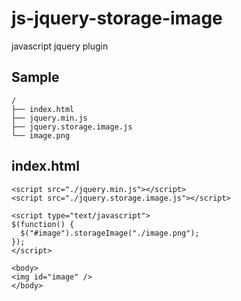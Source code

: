 js-jquery-storage-image
=======================

javascript jquery plugin

Sample
------
    /
    ├── index.html
    ├── jquery.min.js
    ├── jquery.storage.image.js
    └── image.png

index.html
----------------
    <script src="./jquery.min.js"></script>
    <script src="./jquery.storage.image.js"></script>
    
    <script type="text/javascript">
    $(function() {
      $("#image").storageImage("./image.png");
    });
    </script>

    <body>
    <img id="image" />
    </body>
